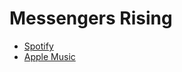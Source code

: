# Messengers Rising

- [Spotify](https://open.spotify.com/album/5SAvmM6fgmhESARQRvt2Uj)
- [Apple Music](https://music.apple.com/us/album/messengers-rising/1196406858)
